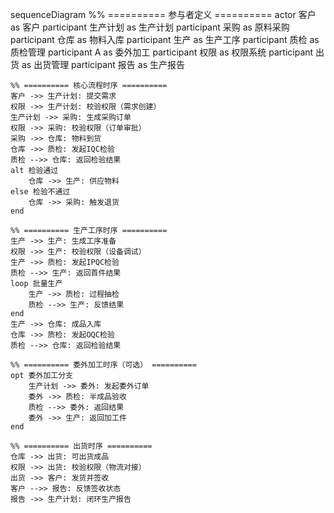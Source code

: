 sequenceDiagram
    %% ========== 参与者定义 ==========
    actor 客户 as 客户
    participant 生产计划 as 生产计划
    participant 采购 as 原料采购
    participant 仓库 as 物料入库
    participant 生产 as 生产工序
    participant 质检 as 质检管理
    participant A as 委外加工
    participant 权限 as 权限系统
    participant 出货 as 出货管理
    participant 报告 as 生产报告

    %% ========== 核心流程时序 ==========
    客户 ->> 生产计划: 提交需求
    权限 ->> 生产计划: 校验权限（需求创建）
    生产计划 ->> 采购: 生成采购订单
    权限 ->> 采购: 校验权限（订单审批）
    采购 ->> 仓库: 物料到货
    仓库 ->> 质检: 发起IQC检验
    质检 -->> 仓库: 返回检验结果
    alt 检验通过
        仓库 ->> 生产: 供应物料
    else 检验不通过
        仓库 ->> 采购: 触发退货
    end

    %% ========== 生产工序时序 ==========
    生产 ->> 生产: 生成工序准备
    权限 ->> 生产: 校验权限（设备调试）
    生产 ->> 质检: 发起IPQC检验
    质检 -->> 生产: 返回首件结果
    loop 批量生产
        生产 ->> 质检: 过程抽检
        质检 -->> 生产: 反馈结果
    end
    生产 ->> 仓库: 成品入库
    仓库 ->> 质检: 发起OQC检验
    质检 -->> 仓库: 返回检验结果

    %% ========== 委外加工时序（可选） ==========
    opt 委外加工分支
        生产计划 ->> 委外: 发起委外订单
        委外 ->> 质检: 半成品验收
        质检 -->> 委外: 返回结果
        委外 ->> 生产: 返回加工件
    end

    %% ========== 出货时序 ==========
    仓库 ->> 出货: 可出货成品
    权限 ->> 出货: 校验权限（物流对接）
    出货 ->> 客户: 发货并签收
    客户 -->> 报告: 反馈签收状态
    报告 ->> 生产计划: 闭环生产报告
